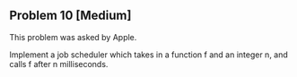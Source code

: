 ## Problem 10 [Medium]
This problem was asked by Apple.

Implement a job scheduler which takes in a function f and an integer n, and calls f after n milliseconds.